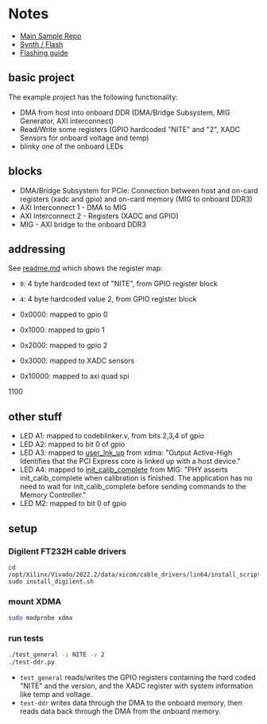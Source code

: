 # Notes
- [Main Sample Repo](https://github.com/RHSResearchLLC/NiteFury-and-LiteFury)
- [Synth / Flash](https://github.com/RHSResearchLLC/NiteFury-and-LiteFury/tree/master/Sample-Projects/Project-0/FPGA)
- [Flashing guide](https://github.com/Gbps/nitefury-openocd-flashing-guide)

## basic project
The example project has the following functionality:
- DMA from host into onboard DDR (DMA/Bridge Subsystem, MIG Generator, AXI interconnect)
- Read/Write some registers (GPIO hardcoded "NITE" and "2", XADC Sensors for onboard voltage and temp)
- blinky one of the onboard LEDs

## blocks
- DMA/Bridge Subsystem for PCIe: Connection between host and on-card registers (xadc and gpio) and on-card memory (MIG to onboard DDR3)
- AXI Interconnect 1 - DMA to MIG
- AXI Interconnect 2 - Registers (XADC and GPIO)
- MIG - AXI bridge to the onboard DDR3

## addressing

See [readme.md](https://github.com/RHSResearchLLC/NiteFury-and-LiteFury/blob/master/Sample-Projects/Project-0/FPGA/readme.md) which shows the register map:
- `0`: 4 byte hardcoded text of "NITE", from GPIO register block
- `4`: 4 byte hardcoded value 2, from GPIO register block

- 0x0000: mapped to gpio 0
- 0x1000: mapped to gpio 1
- 0x2000: mapped to gpio 2
- 0x3000: mapped to XADC sensors
- 0x10000: mapped to axi quad spi

1100
  
## other stuff
- LED A1: mapped to codeblinker.v, from bits 2,3,4 of gpio
- LED A2: mapped to bit 0 of gpio
- LED A3: mapped to [user_lnk_up](https://docs.xilinx.com/r/en-US/pg195-pcie-dma/XDMA-Global-Ports) from xdma: "Output Active-High Identifies that the PCI Express core is linked up with a host device."
- LED A4: mapped to [init_calib_complete](https://docs.xilinx.com/r/en-US/pg353-versal-acap-soft-ddr4-mem-ip/init_calib_complete) from MIG: "PHY asserts init_calib_complete when calibration is finished. The application has no need to wait for init_calib_complete before sending commands to the Memory Controller."
- LED M2: mapped to bit 0 of gpio

## setup
### Digilent FT232H cable drivers
```
cd /opt/Xilinx/Vivado/2022.2/data/xicom/cable_drivers/lin64/install_script/install_drivers
sudo install_digilent.sh
```

### mount XDMA
```bash
sudo modprobe xdma
```

### run tests
```bash
./test_general -i NITE -v 2
./test-ddr.py
```

- `test_general` reads/writes the GPIO registers containing the hard coded "NITE" and the version, and the XADC register with system information like temp and voltage.
- `test-ddr` writes data through the DMA to the onboard memory, then reads data back through the DMA from the onboard memory. 
